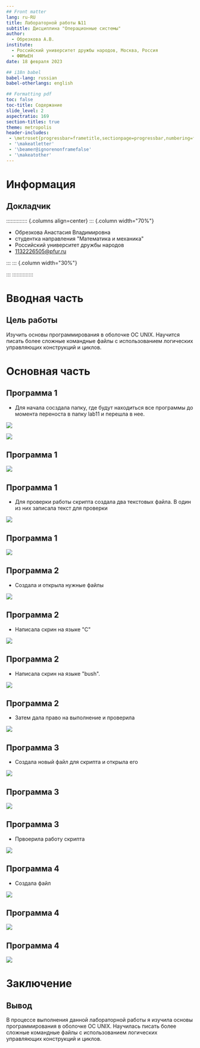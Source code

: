 ```yaml
---
## Front matter
lang: ru-RU
title: Лабораторной работы №11
subtitle: Дисциплина "Операционные системы"
author:
  - Обрезкова А.В.
institute:
  - Российский университет дружбы народов, Москва, Россия
  - ФФМиЕН
date: 18 февраля 2023

## i18n babel
babel-lang: russian
babel-otherlangs: english

## Formatting pdf
toc: false
toc-title: Содержание
slide_level: 2
aspectratio: 169
section-titles: true
theme: metropolis
header-includes:
 - \metroset{progressbar=frametitle,sectionpage=progressbar,numbering=fraction}
 - '\makeatletter'
 - '\beamer@ignorenonframefalse'
 - '\makeatother'
---
```


# Информация

## Докладчик

:::::::::::::: {.columns align=center}
::: {.column width="70%"}

  * Обрезкова Анастасия Владимировна
  * студентка направления "Математика и механика"
  * Российский университет дружбы народов
  * [1132226505@pfur.ru](1132226505@mail.ru)

:::
::: {.column width="30%"}



:::
::::::::::::::

# Вводная часть

## Цель работы

Изучить основы программирования в оболочке ОС UNIX. Научится писать более сложные командные файлы с использованием логических управляющих конструкций и циклов.

# Основная часть

## Программа 1

- Для начала сосздала папку, где будут находиться все программы до момента переноста в папку lab11 и перешла в нее.

![](image/1.1.png)

![](image/1.2.png)

## Программа 1

![](image/1.3.png)

## Программа 1

- Для проверки работы скрипта создала два текстовых файла. В один из них записала текст для проверки

![](image/1.4.png)

## Программа 1

![](image/1.5.png)

## Программа 2

- Создала и открыла нужные файлы

![](image/2.1.png)

## Программа 2

- Написала скрин на языке "C"

![](image/2.2.c.png)

## Программа 2

- Написала скрин на языке "bush".

![](image/2.3.sh.png)

## Программа 2

- Затем дала право на выполнение и проверила

![](image/2.4.png)

## Программа 3

- Создала новый файл для скрипта и открыла его

![](image/3.1.png)

## Программа 3

![](image/3.2.png)

## Программа 3

- Првоерила работу скрипта

![](image/3.3.png)

## Программа 4

- Создала файл

![](image/4.1.png)

## Программа 4

![](image/4.2.png)

## Программа 4

![](image/4.3.png)

# Заключение

## Вывод

В процессе выполнения данной лабораторной работы я изучила основы программирования в оболочке ОС UNIX. Научилась писать более сложные командные файлы с использованием логических управляющих конструкций и циклов.




